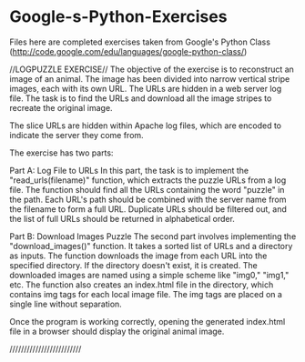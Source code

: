 # Google-s-Python-Exercises
Files here are completed exercises taken from Google's Python Class (http://code.google.com/edu/languages/google-python-class/)

//LOGPUZZLE EXERCISE//
The objective of the exercise is to reconstruct an image of an animal. The image has been divided into narrow vertical stripe images, each with its own URL. 
The URLs are hidden in a web server log file. The task is to find the URLs and download all the image stripes to recreate the original image.

The slice URLs are hidden within Apache log files, which are encoded to indicate the server they come from.

The exercise has two parts:

  Part A: Log File to URLs
    In this part, the task is to implement the "read_urls(filename)" function, which extracts the puzzle URLs from a log file. 
    The function should find all the URLs containing the word "puzzle" in the path. Each URL's path should be combined with the server name from the filename to form a full URL. 
    Duplicate URLs should be filtered out, and the list of full URLs should be returned in alphabetical order.

  Part B: Download Images Puzzle
    The second part involves implementing the "download_images()" function. It takes a sorted list of URLs and a directory as inputs. 
    The function downloads the image from each URL into the specified directory. If the directory doesn't exist, it is created. 
    The downloaded images are named using a simple scheme like "img0," "img1," etc. 
    The function also creates an index.html file in the directory, which contains img tags for each local image file. The img tags are placed on a single line without separation.

Once the program is working correctly, opening the generated index.html file in a browser should display the original animal image.

/////////////////////////
